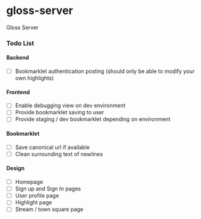 gloss-server
============

Gloss Server

### Todo List

#### Backend
- [ ] Bookmarklet authentication posting (should only be able to modify your own highlights)

#### Frontend
- [ ] Enable debugging view on dev environment
- [ ] Provide bookmarklet saving to user
- [ ] Provide staging / dev bookmarklet depending on environment

#### Bookmarklet
- [ ] Save canonical url if available
- [ ] Clean surrounding text of newlines

#### Design
- [ ] Homepage
- [ ] Sign up and Sign In pages
- [ ] User profile page
- [ ] Highlight page
- [ ] Stream / town square page